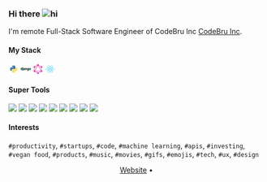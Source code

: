 ### Hi there <img src="https://user-images.githubusercontent.com/1303154/88677602-1635ba80-d120-11ea-84d8-d263ba5fc3c0.gif" width="24px" alt="hi">

I'm remote Full-Stack Software Engineer of CodeBru Inc [CodeBru Inc](https://codebru.com/).

#### My Stack

<code><img height="20" src="https://raw.githubusercontent.com/github/explore/80688e429a7d4ef2fca1e82350fe8e3517d3494d/topics/python/python.png"></code>
<code><img height="20" src="https://raw.githubusercontent.com/github/explore/80688e429a7d4ef2fca1e82350fe8e3517d3494d/topics/django/django.png"></code>
<code><img height="20" src="https://raw.githubusercontent.com/github/explore/5c058a388828bb5fde0bcafd4bc867b5bb3f26f3/topics/graphql/graphql.png"></code>
<code><img height="20" src="https://raw.githubusercontent.com/github/explore/80688e429a7d4ef2fca1e82350fe8e3517d3494d/topics/react/react.png"></code>
  
  #### Super Tools
  <p>
  <img src="https://img.shields.io/badge/-Notion-000000?style=flat-square&logo=Notion&logoColor=white"/>
  <img src="https://img.shields.io/badge/-Github-000000?style=flat-square&logo=Github&logoColor=white"/>
  <img src="https://img.shields.io/badge/-Spotify-000000?style=flat-square&logo=Spotify&logoColor=white"/>
  <img src="https://img.shields.io/badge/-Figma-000000?style=flat-square&logo=Figma&logoColor=white"/>
  <img src="https://img.shields.io/badge/-Typeform-000000?style=flat-square&logo=Typeform&logoColor=white"/>
  <img src="https://img.shields.io/badge/-Webflow-4353FF?style=flat-square&logo=Webflow&logoColor=white"/>
  <img src="https://img.shields.io/badge/-Pitch-737FFF?style=flat-square&logo=Pitch&logoColor=white"/>
  <img src="https://img.shields.io/badge/-Airtable-F92B60?style=flat-square&logo=Airtable&logoColor=white"/>
  <img src="https://img.shields.io/badge/-Zapier-FF561B?style=flat-square&logo=Zapier&logoColor=white"/>
  </p>
  
  #### Interests
  
  `#productivity`, `#startups`, `#code`, `#machine learning`, `#apis`, `#investing`, `#vegan food`, `#products`, `#music`, `#movies`, `#gifs`, `#emojis`, `#tech`, `#ux`, `#design`

<p align="center">
  <a href="https://whitebearcoder.github.io/">Website</a> •
</p>
